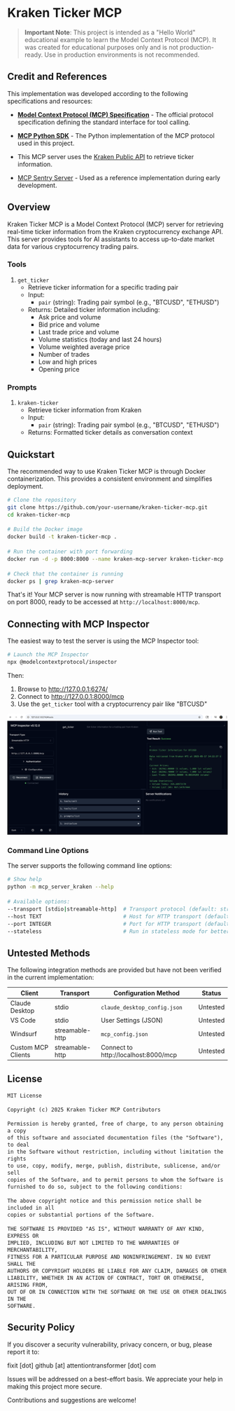 # Kraken Ticker MCP

> **Important Note**: This project is intended as a "Hello World" educational example to learn the Model Context Protocol (MCP). It was created for educational purposes only and is not production-ready. Use in production environments is not recommended.

## Credit and References

This implementation was developed according to the following specifications and resources:

- [**Model Context Protocol (MCP) Specification**](https://modelcontextprotocol.io/specification/) - The official protocol specification defining the standard interface for tool calling.

- [**MCP Python SDK**](https://github.com/modelcontextprotocol/python-sdk) - The Python implementation of the MCP protocol used in this project.

- This MCP server uses the [Kraken Public API](https://docs.kraken.com/api/docs/rest-api/get-ticker-information) to retrieve ticker information.

- [MCP Sentry Server](https://github.com/modelcontextprotocol/servers/tree/main/src/sentry) - Used as a reference implementation during early development.

## Overview

Kraken Ticker MCP is a Model Context Protocol (MCP) server for retrieving real-time ticker information from the Kraken cryptocurrency exchange API. This server provides tools for AI assistants to access up-to-date market data for various cryptocurrency trading pairs.

### Tools

1. `get_ticker`
   - Retrieve ticker information for a specific trading pair
   - Input:
     - `pair` (string): Trading pair symbol (e.g., "BTCUSD", "ETHUSD")
   - Returns: Detailed ticker information including:
     - Ask price and volume
     - Bid price and volume
     - Last trade price and volume
     - Volume statistics (today and last 24 hours)
     - Volume weighted average price
     - Number of trades
     - Low and high prices
     - Opening price

### Prompts

1. `kraken-ticker`
   - Retrieve ticker information from Kraken
   - Input:
     - `pair` (string): Trading pair symbol (e.g., "BTCUSD", "ETHUSD")
   - Returns: Formatted ticker details as conversation context

## Quickstart

The recommended way to use Kraken Ticker MCP is through Docker containerization. This provides a consistent environment and simplifies deployment.

```bash
# Clone the repository
git clone https://github.com/your-username/kraken-ticker-mcp.git
cd kraken-ticker-mcp

# Build the Docker image
docker build -t kraken-ticker-mcp .

# Run the container with port forwarding
docker run -d -p 8000:8000 --name kraken-mcp-server kraken-ticker-mcp

# Check that the container is running
docker ps | grep kraken-mcp-server
```

That's it! Your MCP server is now running with streamable HTTP transport on port 8000, ready to be accessed at `http://localhost:8000/mcp`.

## Connecting with MCP Inspector

The easiest way to test the server is using the MCP Inspector tool:

```bash
# Launch the MCP Inspector
npx @modelcontextprotocol/inspector
```

Then:
1. Browse to http://127.0.0.1:6274/
2. Connect to http://127.0.0.1:8000/mcp
3. Use the `get_ticker` tool with a cryptocurrency pair like "BTCUSD"

![MCP Inspector Connection](Inspector.png)

### Command Line Options

The server supports the following command line options:

```bash
# Show help
python -m mcp_server_kraken --help

# Available options:
--transport [stdio|streamable-http]  # Transport protocol (default: streamable-http)
--host TEXT                          # Host for HTTP transport (default: localhost)
--port INTEGER                       # Port for HTTP transport (default: 8000)
--stateless                          # Run in stateless mode for better scalability
```

## Untested Methods

The following integration methods are provided but have not been verified in the current implementation:

| Client | Transport | Configuration Method | Status |
|--------|-----------|----------------------|--------|
| Claude Desktop | stdio | `claude_desktop_config.json` | Untested |
| VS Code | stdio | User Settings (JSON) | Untested |
| Windsurf | streamable-http | `mcp_config.json` | Untested |
| Custom MCP Clients | streamable-http | Connect to http://localhost:8000/mcp | Untested |

## License

```
MIT License

Copyright (c) 2025 Kraken Ticker MCP Contributors

Permission is hereby granted, free of charge, to any person obtaining a copy
of this software and associated documentation files (the "Software"), to deal
in the Software without restriction, including without limitation the rights
to use, copy, modify, merge, publish, distribute, sublicense, and/or sell
copies of the Software, and to permit persons to whom the Software is
furnished to do so, subject to the following conditions:

The above copyright notice and this permission notice shall be included in all
copies or substantial portions of the Software.

THE SOFTWARE IS PROVIDED "AS IS", WITHOUT WARRANTY OF ANY KIND, EXPRESS OR
IMPLIED, INCLUDING BUT NOT LIMITED TO THE WARRANTIES OF MERCHANTABILITY,
FITNESS FOR A PARTICULAR PURPOSE AND NONINFRINGEMENT. IN NO EVENT SHALL THE
AUTHORS OR COPYRIGHT HOLDERS BE LIABLE FOR ANY CLAIM, DAMAGES OR OTHER
LIABILITY, WHETHER IN AN ACTION OF CONTRACT, TORT OR OTHERWISE, ARISING FROM,
OUT OF OR IN CONNECTION WITH THE SOFTWARE OR THE USE OR OTHER DEALINGS IN THE
SOFTWARE.
```

## Security Policy

If you discover a security vulnerability, privacy concern, or bug, please report it to:

fixit [dot] github [at] attentiontransformer [dot] com

Issues will be addressed on a best-effort basis. We appreciate your help in making this project more secure.

Contributions and suggestions are welcome!
